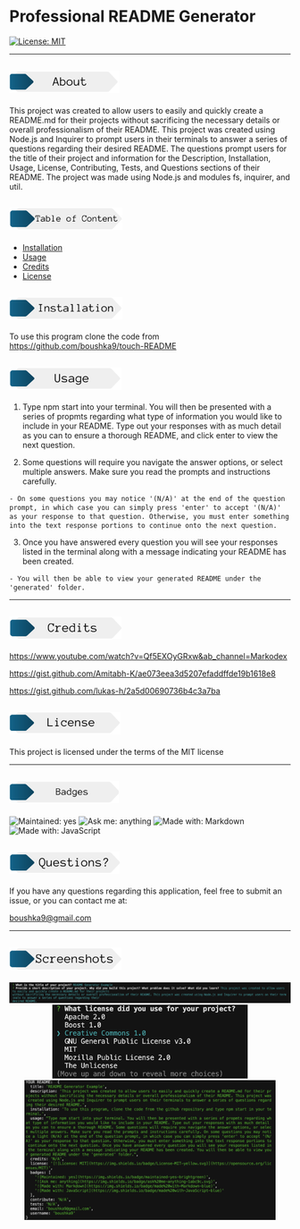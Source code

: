 # Professional README Generator

  [![License: MIT](https://img.shields.io/badge/License-MIT-yellow.svg)](https://opensource.org/licenses/MIT)

  ---

  ## <img src="./utils/imgs/about.png" alt="About Header" height="40px">

  This project was created to allow users to easily and quickly create a README.md for their projects without sacrificing the necessary details or overall professionalism of their README. This project was created using Node.js and Inquirer to prompt users in their terminals to answer a series of questions regarding their desired README. The questions prompt users for the title of their project and information for the Description, Installation, Usage, License, Contributing, Tests, and Questions sections of their README. The project was made using Node.js and modules fs, inquirer, and util.

  ## <img src="./utils/imgs/content.png" alt="Content Header" height="40px">


  - [Installation](#installation)
  - [Usage](#usage)
  - [Credits](#credits)
  - [License](#license)

 ## <img src="./utils/imgs/installation.png" alt="Installation Header" height="40px">

  To use this program clone the code from https://github.com/boushka9/touch-README 


## <img src="./utils/imgs/usage.png" alt="Usage Header" height="40px">

  1. Type npm start into your terminal. You will then be presented with a series of propmts regarding what type of information you would like to include in your README. Type out your responses with as much detail as you can to ensure a thorough README, and click enter to view the next question. 

  2. Some questions will require you navigate the answer options, or select multiple answers. Make sure you read the prompts and instructions carefully. 

    - On some questions you may notice '(N/A)' at the end of the question prompt, in which case you can simply press 'enter' to accept '(N/A)' as your response to that question. Otherwise, you must enter something into the text response portions to continue onto the next question. 
  
  3. Once you have answered every question you will see your responses listed in the terminal along with a message indicating your README has been created.
  
    - You will then be able to view your generated README under the 'generated' folder.


  ---


  ## <img src="./utils/imgs/credits.png" alt="credits Header" height="40px">

  https://www.youtube.com/watch?v=Qf5EXOyGRxw&ab_channel=Markodex

  https://gist.github.com/Amitabh-K/ae073eea3d5207efaddffde19b1618e8

  https://gist.github.com/lukas-h/2a5d00690736b4c3a7ba


  ## <img src="./utils/imgs/license.png" alt="license Header" height="40px">

  This project is licensed under the terms of the MIT license 

  ---

  ## <img src="./utils/imgs/badges.png" alt="badges Header" height="40px">

  ![Maintained: yes](https://img.shields.io/badge/maintained-yes-brightgreen)  ![Ask me: anything](https://img.shields.io/badge/ask%20me-anything-1abc9c.svg)  ![Made with: Markdown](https://img.shields.io/badge/made%20with-Markdown-blue)  ![Made with: JavaScript](https://img.shields.io/badge/made%20with-JavaScript-blue)



  ## <img src="./utils/imgs/questions.png" alt="questions Header" height="40px">

  If you have any questions regarding this application, feel free to submit an issue, or you can contact me at:

  boushka9@gmail.com

  --- 

 ## <img src="./utils/imgs/screenshots.png" alt="screenshots Header" height="40px">

  <p align="center">
    <img src="./utils/imgs/queries.png" alt="Example prompts" width="600"/>
    <br>
    <img src="./utils/imgs/arrow-keys.png" alt="Navigate to answer with arrow keys" width="350"/>
    <br>
    <img src="./utils/imgs/answers.png" alt="Your results" width="450"/>
  </p>

  
